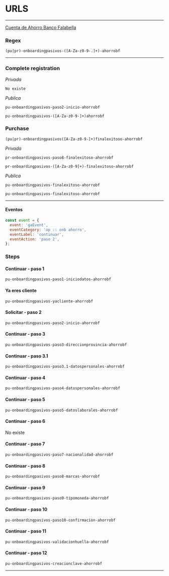 # URLS

---

[Cuenta de Ahorro Banco Falabella](www.bancofalabella.pe/onboarding/ahorro-falabella/)

### Regex

```regex
(pu|pr)-onboardingpasivos-([A-Za-z0-9-.]+)-ahorrobf
```

---

### Complete registration

_Privada_

```
No existe
```

_Publica_

```regex
pu-onboardingpasivos-paso2-inicio-ahorrobf

pu-onboardingpasivos-([A-Za-z0-9-]+)ahorrobf
```

### Purchase

```regex
(pu|pr)-onboardingpasivos([A-Za-z0-9-]+)finalexitoso-ahorrobf
```

_Privada_

```regex
pr-onboardingpasivos-paso8-finalexitoso-ahorrobf

pr-onboardingpasivos-([A-Za-z0-9]+)-finalexitoso-ahorrobf
```

_Publica_

```regex
pu-onboardingpasivos-finalexitoso-ahorrobf

pu-onboardingpasivos-finalexitoso-ahorrobf
```

---

#### Eventos

```javascript
const event = {
  event: 'gaEvent',
  eventCategory: 'op :: onb ahorro',
  eventLabel: 'continuar',
  eventAction: 'paso 2',
};
```

### Steps

#### Continuar - paso 1

```regex
pu-onboardingpasivos-paso1-iniciodatos-ahorrobf
```

#### Ya eres cliente

```regex
pu-onboardingpasivos-yacliente-ahorrobf
```

#### Solicitar - paso 2

```regex
pu-onboardingpasivos-paso2-inicio-ahorrobf
```

#### Continuar - paso 3

```regex
pu-onboardingpasivos-paso3-direccionprovincia-ahorrobf
```

#### Continuar - paso 3.1

```regex
pu-onboardingpasivos-paso3.1-datospersonales-ahorrobf
```

#### Continuar - paso 4

```regex
pu-onboardingpasivos-paso4-datospersonales-ahorrobf
```

#### Continuar - paso 5

```regex
pu-onboardingpasivos-paso5-datoslaborales-ahorrobf
```

#### Continuar - paso 6

No existe

#### Continuar - paso 7

```regex
pu-onboardingpasivos-paso7-nacionalidad-ahorrobf
```

#### Continuar - paso 8

```regex
pu-onboardingpasivos-paso8-marcas-ahorrobf
```

#### Continuar - paso 9

```regex
pu-onboardingpasivos-paso9-tipomoneda-ahorrobf
```

#### Continuar - paso 10

```regex
pu-onboardingpasivos-paso10-confirmacion-ahorrobf
```

#### Continuar - paso 11

```regex
pu-onboardingpasivos-validacionhuella-ahorrobf
```

#### Continuar - paso 12

```regex
pu-onboardingpasivos-creacionclave-ahorrobf
```

---

